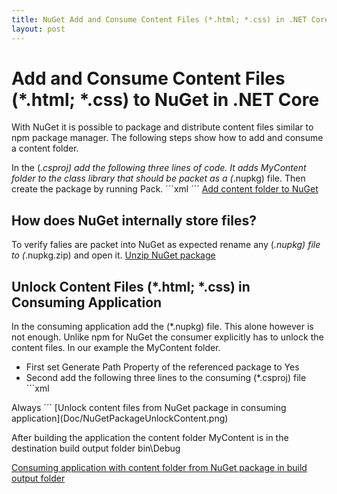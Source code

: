 ```yaml
---
title: NuGet Add and Consume Content Files (*.html; *.css) in .NET Core 
layout: post
---
```

# Add and Consume Content Files (*.html; *.css) to NuGet in .NET Core
With NuGet it is possible to package and distribute content files similar to npm package manager. The following steps show how to add and consume a content folder.

In the (*.csproj) add the following three lines of code. It adds MyContent folder to the class library that should be packet as a (*.nupkg) file. Then create the package by running Pack.
´´´xml
<ItemGroup>
  <None Include="MyContent\**" Pack="true" />
</ItemGroup>
´´´
[Add content folder to NuGet](NuGetPackage.png)

## How does NuGet internally store files?
To verify falies are packet into NuGet as expected rename any (*.nupkg) file to (*.nupkg.zip) and open it.
[Unzip NuGet package](Doc/NuGetZip.png)

## Unlock Content Files (*.html; *.css) in Consuming Application
In the consuming application add the (*.nupkg) file. This alone however is not enough. Unlike npm for NuGet the consumer explicitly has to unlock the content files. In our example the MyContent folder.
* First set Generate Path Property of the referenced package to Yes
* Second add the following three lines to the consuming (*.csproj) file
´´´xml
<ItemGroup>
  <None Include="$(PkgClassLibrary)\content\**">
    <CopyToOutputDirectory>Always</CopyToOutputDirectory>
  </None>
</ItemGroup>
´´´
[Unlock content files from NuGet package in consuming application](Doc/NuGetPackageUnlockContent.png)

After building the application the content folder MyContent is in the destination build output folder bin\Debug

[Consuming application with content folder from NuGet package in build output folder](Doc/BuildOutput)